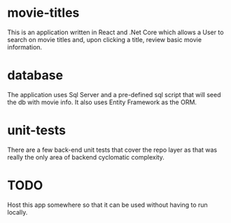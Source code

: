 # movie-titles
This is an application written in React and .Net Core which allows a User to search on movie titles and, upon clicking a title, review basic movie information.

# database
The application uses Sql Server and a pre-defined sql script that will seed the db with movie info. It also uses Entity Framework as the ORM.

# unit-tests
There are a few back-end unit tests that cover the repo layer as that was really the only area of backend cyclomatic complexity.

# TODO
Host this app somewhere so that it can be used without having to run locally.
